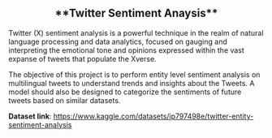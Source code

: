 <h2 align="center">**Twitter Sentiment Anaysis**</h2>

Twitter (X) sentiment analysis is a powerful technique in the realm of natural language processing and data analytics, focused on gauging and interpreting the emotional tone and opinions expressed within the vast expanse of tweets that populate the Xverse.

The objective of this project is to perform entity level sentiment analysis on multilingual tweets to understand trends and insights about the Tweets. A model should also be designed to categorize the sentiments of future tweets based on similar datasets.

**Dataset link**: https://www.kaggle.com/datasets/jp797498e/twitter-entity-sentiment-analysis
